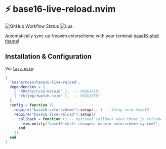 # ⚡ base16-live-reload.nvim

![GitHub Workflow Status](https://img.shields.io/github/actions/workflow/status/ellisonleao/nvim-plugin-template/lint-test.yml?branch=main&style=for-the-badge)
![Lua](https://img.shields.io/badge/Made%20with%20Lua-blueviolet.svg?style=for-the-badge&logo=lua)

Automatically sync up Neovim colorscheme with your terminal [base16-shell theme](https://github.com/tinted-theming/base16-shell)!

## Installation & Configuration

Via [`lazy.nvim`](https://github.com/folke/lazy.nvim):

```lua
{
  "bezhermoso/base16-live-reload",
  dependencies = {
    { "RRethy/nvim-base16" },  -- REQUIRED!
    { "rktjmp/fwatch.nvim" },  -- REQUIRED!
  },
  config = function ()
    require("base16-colorscheme").setup(...) -- Setup nvim-base16
    require("base16-live-reload").setup({
      callback = function () -- Optional callback when theme is reloaded.
        vim.notify("base16-shell changed. neovim colorscheme synced!", vim.log.levels.INFO)
      end
    })
  end
}
```
